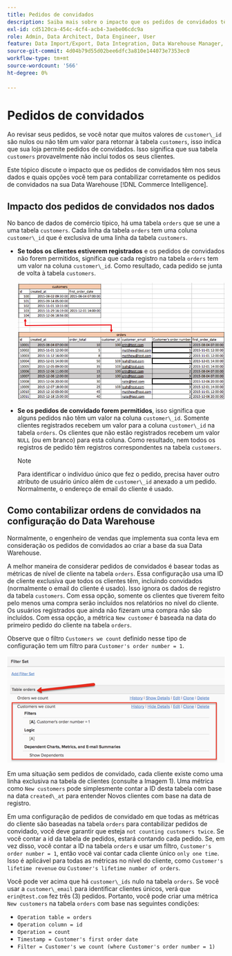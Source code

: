 ```yaml
---
title: Pedidos de convidados
description: Saiba mais sobre o impacto que os pedidos de convidados têm nos seus dados e quais opções você tem para contabilizar corretamente os pedidos de convidados no seu  [!DNL Commerce Intelligence] Data Warehouse.
exl-id: cd5120ca-454c-4cf4-acb4-3aebe06cdc9a
role: Admin, Data Architect, Data Engineer, User
feature: Data Import/Export, Data Integration, Data Warehouse Manager, Commerce Tables
source-git-commit: 4d04b79d55d02bee6dfc3a810e144073e7353ec0
workflow-type: tm+mt
source-wordcount: '566'
ht-degree: 0%

---
```


# Pedidos de convidados

Ao revisar seus pedidos, se você notar que muitos valores de `customer\_id` são nulos ou não têm um valor para retornar à tabela `customers`, isso indica que sua loja permite pedidos de convidados. Isso significa que sua tabela `customers` provavelmente não inclui todos os seus clientes.

Este tópico discute o impacto que os pedidos de convidados têm nos seus dados e quais opções você tem para contabilizar corretamente os pedidos de convidados na sua Data Warehouse [!DNL Commerce Intelligence].

## Impacto dos pedidos de convidados nos dados

No banco de dados de comércio típico, há uma tabela `orders` que se une a uma tabela `customers`. Cada linha da tabela `orders` tem uma coluna `customer\_id` que é exclusiva de uma linha da tabela `customers`.

* **Se todos os clientes estiverem registrados** e os pedidos de convidados não forem permitidos, significa que cada registro na tabela `orders` tem um valor na coluna `customer\_id`. Como resultado, cada pedido se junta de volta à tabela `customers`.

  ![Tabela de dados de pedidos convidados mostrando informações do cliente](../../assets/guest-orders-4.png)

* **Se os pedidos de convidado forem permitidos**, isso significa que alguns pedidos não têm um valor na coluna `customer\_id`. Somente clientes registrados recebem um valor para a coluna `customer\_id` na tabela `orders`. Os clientes que não estão registrados recebem um valor `NULL` (ou em branco) para esta coluna. Como resultado, nem todos os registros de pedido têm registros correspondentes na tabela `customers`.

  >[!NOTE]
  >
  >Para identificar o indivíduo único que fez o pedido, precisa haver outro atributo de usuário único além de `customer\_id` anexado a um pedido. Normalmente, o endereço de email do cliente é usado.

## Como contabilizar ordens de convidados na configuração do Data Warehouse

Normalmente, o engenheiro de vendas que implementa sua conta leva em consideração os pedidos de convidados ao criar a base da sua Data Warehouse.

A melhor maneira de considerar pedidos de convidados é basear todas as métricas de nível de cliente na tabela `orders`. Essa configuração usa uma ID de cliente exclusiva que todos os clientes têm, incluindo convidados (normalmente o email do cliente é usado). Isso ignora os dados de registro da tabela `customers`. Com essa opção, somente os clientes que tiverem feito pelo menos uma compra serão incluídos nos relatórios no nível do cliente. Os usuários registrados que ainda não fizeram uma compra não são incluídos. Com essa opção, a métrica `New customer` é baseada na data do primeiro pedido do cliente na tabela `orders`.

Observe que o filtro `Customers we count` definido nesse tipo de configuração tem um filtro para `Customer's order number = 1`.

![Configuração de conjunto de filtros para excluir ordens de convidados](../../assets/guest-orders-filter-set.png)

Em uma situação sem pedidos de convidado, cada cliente existe como uma linha exclusiva na tabela de clientes (consulte a Imagem 1). Uma métrica como `New customers` pode simplesmente contar a ID desta tabela com base na data `created\_at` para entender Novos clientes com base na data de registro.

Em uma configuração de pedidos de convidado em que todas as métricas do cliente são baseadas na tabela `orders` para contabilizar pedidos de convidado, você deve garantir que esteja `not counting customers twice`. Se você contar a id da tabela de pedidos, estará contando cada pedido. Se, em vez disso, você contar a ID na tabela `orders` e usar um filtro, `Customer's order number = 1`, então você vai contar cada cliente único `only one time`. Isso é aplicável para todas as métricas no nível do cliente, como `Customer's lifetime revenue` ou `Customer's lifetime number of orders`.

Você pode ver acima que há `customer\_ids` nulo na tabela `orders`. Se você usar a `customer\_email` para identificar clientes únicos, verá que `erin@test.com` fez três (3) pedidos. Portanto, você pode criar uma métrica `New customers` na tabela `orders` com base nas seguintes condições:

* `Operation table = orders`
* `Operation column = id`
* `Operation = count`
* `Timestamp = Customer's first order date`
* `Filter = Customer's we count (where Customer's order number = 1)`
